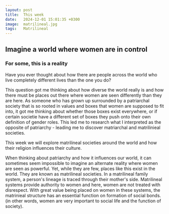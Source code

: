 ```yaml
---
layout: post
title:  This week
date:   2024-12-01 15:01:35 +0300
image:  matrilineal.jpg
tags:   Matrilineal
---
```

## Imagine a world where women are in control

### For some, this is a reality


Have you ever thought about how there are people across the world who live completely different lives than the one you do? 

This question got me thinking about how diverse the world really is and how there must be places out there where women are seen differently than they are here. As someone who has grown up surrounded by a patriarchal society that is so rooted in values and boxes that women are supposed to fit into, it got me thinking about whether those boxes exist everywhere, or if certain societie have a different set of boxes they push onto their own definition of gender roles. This led me to research what I interpreted as the opposite of patriarchy - leading me to discover matriarchal and matrilinieal societies. 

This week we will explore matrilineal societies around the world and how their religion influences their culture. 

When thinking about patriarchy and how it influences our world, it can sometimes seem impossible to imagine an alternate reality where women are seen as powerful. Yet, while they are few, places like this exist in the world. They are known as matrilineal societies. In a matrilineal family system, a person's lineage is traced through their mother's side. Matrilineal systems provide authority to women and here, women are not treated with disrespect. With great value being placed on women in these systems, the matrinieal structure has an essential function on formation of social bonds. (in other words, women are very important to social life and the function of society).
